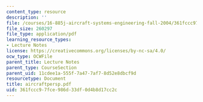 ```yaml
---
content_type: resource
description: ''
file: /courses/16-885j-aircraft-systems-engineering-fall-2004/361fccc97fce986d33df0d4b8d17cc2c_aircraftpersp.pdf
file_size: 260297
file_type: application/pdf
learning_resource_types:
- Lecture Notes
license: https://creativecommons.org/licenses/by-nc-sa/4.0/
ocw_type: OCWFile
parent_title: Lecture Notes
parent_type: CourseSection
parent_uid: 11cdee1a-555f-7a47-7af7-8d52e8dbcf9d
resourcetype: Document
title: aircraftpersp.pdf
uid: 361fccc9-7fce-986d-33df-0d4b8d17cc2c
---
```

